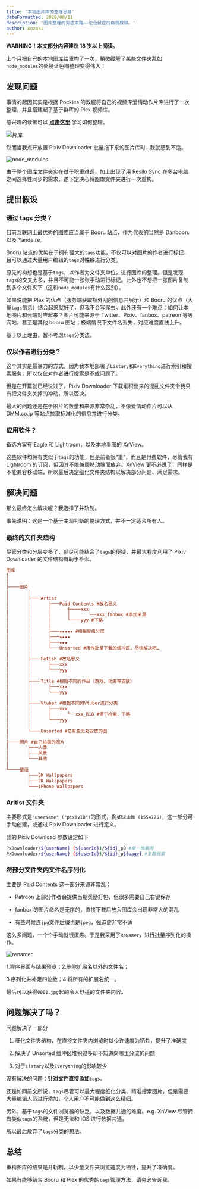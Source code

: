 ```yaml
---
title: '本地图片库的整理思路'
dateFormatted: 2020/08/11
description: '图片整理的穷途末路——论仓鼠症的自我救赎。'
author: Aozaki
---
```


**WARNING！本文部分内容建议 18 岁以上阅读。**

上个月把自己的本地图库给重构了一次，稍微缓解了某些文件夹乱如`node_modules`的处境让色图整理变得伟大！

## 发现问题

事情的起因其实是根据 Pockies 的教程将自己的视频库爱情动作片库进行了一次整理，并且搭建起了基于群晖的 Plex 视频库。

感兴趣的读者可以 **[点击这里](https://pockies.github.io/2020/01/09/av-data-capture-jellyfin-kodi/)** 学习如何整理。

![片库](../../../public/assets/images/20200811/0002.jpg '嗯，很整齐，很美观，满足强迫症和整理癖的需求')

然而当我点开放置 Pixiv Downloader 批量拖下来的图片库时…我就感到不适。

![node_modules](../../../public/assets/images/20200811/0001.jpg '这就是我的感受')

由于整个图库文件夹实在过于积重难返，加上出现了用 Resilo Sync 在多台电脑之间选择性同步的需求，遂下定决心将图库文件夹进行一次重构。

## 提出假设

### 通过 tags 分类？

目前互联网上最优秀的图库应当属于 Booru 站点，作为代表的当然是 Danbooru 以及 Yande.re。

Booru 站点的优势在于拥有强大的`tags`功能，不仅可以对图片的作者进行标记，且可以通过大量用户编辑的`tags`对~~性癖~~进行分类。

原先的构想也是基于`tags`，以作者为文件夹单位，进行图库的整理。但是发现`tags`的交叉太多，并且不可能一张张手动进行标记。此外也不想把一张图片复制到多个文件夹下（这和`node_modules`有什么区别）。

如果说能把 Plex 的优点（服务端获取额外刮削信息并展示）和 Booru 的优点（大量`tags`信息）结合起来就好了，但我不会写爬虫。此外还有一个难点：如何让本地图片和云端对应起来？图片可能来源于 Twitter、Pixiv、fanbox、patreon 等等网站，甚至是其他 booru 图站；极端情况下文件名丢失，对应难度直线上升。

基于以上理由，暂不考虑`tags`分类法。

### 仅以作者进行分类？

这个其实是最暴力的方式。因为我本地部署了`Listary`和`Everything`进行索引和搜素服务，所以仅仅对作者进行搜索是不成问题了。

但是在开篇就已经说过了，Pixiv Downloader 下载堆积出来的混乱文件夹令我只有把文件夹关掉的冲动，所以否决。

最大的问题还是在于图片的数量和来源非常杂乱，不像爱情动作片可以从 DMM.co.jp 等站点拉取标准化的信息并进行分类。

### 应用软件？

备选方案有 Eagle 和 Lightroom，以及本地看图的 XnView。

这些软件均拥有类似于`tags`的功能，但是前者很“重”，而且是付费软件，尽管我有 Lightroom 的订阅，但因其不能兼顾移动端而放弃。XnView 更不必说了，同样是不能兼容移动端，所以最后决定细化文件夹结构以解决部分问题、满足需求。

## 解决问题

那么最终怎么解决呢？我选择了并轨制。

事先说明：这是一个基于主观判断的整理方式，并不一定适合所有人。

### 最终的文件夹结构

尽管分类和分层变多了，但尽可能结合了`tags`的便捷，并最大程度利用了 Pixiv Downloader 的文件结构有助于检索。

```ini
图库
│
│
├────图片
│       │
│       ├────Artist
│       │       ├───Paid Contents #故名思义
│       │       │      ├────xxx
│       │       │      │       └──xxx_fanbox #添加来源
│       │       │      └────yyy #下略
│       │       │
│       │       ├───★★★★★ #根据星级分层
│       │       ├───★★★★
│       │       ├───★★★
│       │       └───Unsorted #用作批量下载的缓冲区，尽快解决吧…
│       │
│       ├────Fetish #故名思义
│       │       ├───xxx
│       │       └───yyy
│       │
│       ├────Title #根据不同的作品（游戏、动画等安放）
│       │       ├───xxx
│       │       └───yyy
│       │
│       ├────Vtuber #根据不同的Vtuber进行分类
│       │       ├───xxx
│       │       │      └──xxx_R18 #便于检索，下略
│       │       └───yyy
│       │
│       └────Unsorted #总有些无处安放的图
│
├────照片 #自己拍摄的照片
│       ├───人像
│       ├───风景
│       └───其他
│
└────壁纸
        ├───5K Wallpapers
        ├───2K Wallpapers
        └───iPhone Wallpapers
```

### Aritist 文件夹

主要形式是`"userName" ("pixivID")`的形式，例如`米山舞 (1554775)`，这一部分可手动创建，或通过 Pixiv Downloader 进行定义。

我的 Pixiv Download 参数设定如下

```sh
PxDownloader/${userName} (${userId})/${id}_p0 #单一档案用
PxDownloader/${userName} (${userId})/${id}_p${page} #复数档案
```

### 将部分文件夹内文件名序列化

主要是 Paid Contents 这一部分来源非常乱：

- Patreon 上部分作者会提供当期奖励打包，但很多需要自己右键保存

- fanbox 的图片命名是无序的，直接下载后放入图库会出现非常大的混乱

- 有些时候连`jpg`文件后缀也是`jpeg`，强迫症非常不适

这么多问题，一个个手动就很蛋疼。于是我采用了`ReNamer`，进行批量序列化的操作。

![renamer](../../../public/assets/images/20200811/0003.jpg)

1.程序界面与结果预览；2.删除扩展名以外的文件名；

3.序列化并补足四位数；4.将所有的扩展名统一。

最后可以获得`0001.jpg`起的令人舒适的文件夹内容。

## 问题解决了吗？

问题解决了一部分

1. 细化文件夹结构，在直接文件夹内浏览时以少许速度为牺牲，提升了准确度

2. 解决了 Unsorted 缓冲区堆积过多却不知道向哪里分流的问题

3. 对于`Listary`以及`Everything`的影响较少

没有解决的问题：**针对文件直接添加**`tags`。

还是如同前文所说，`tags`尽管可以最大程度细化分类、精准搜索图片，但是需要大量编辑人员进行添加，个人用户不可能做到这么精细。

另外，基于`tags`的文件浏览器的缺乏，以及数据共通的难度。e.g. XnView 尽管拥有类似`tags`的系统，但是无法和 iOS 进行数据共通。

所以最后放弃了`tags`分类的想法。

## 总结

重构图库的结果是并轨制，以少量文件夹浏览速度为牺牲，提升了准确度。

如果有能够结合 Booru 和 Plex 的优秀的`tags`管理方法，请务必告诉我。
